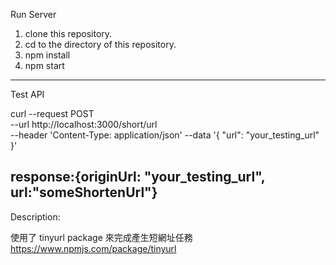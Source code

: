 Run Server

1. clone this repository.
2. cd to the directory of this repository.
3. npm install
4. npm start

---------------------------------------------------------
Test API

curl --request POST \
     --url http://localhost:3000/short/url \
     --header 'Content-Type: application/json'
     --data '{
         "url": "your_testing_url"
       }'
    
response:{originUrl: "your_testing_url", url:"someShortenUrl"}
---------------------------------------------------------
Description:

使用了 tinyurl package 來完成產生短網址任務
https://www.npmjs.com/package/tinyurl
